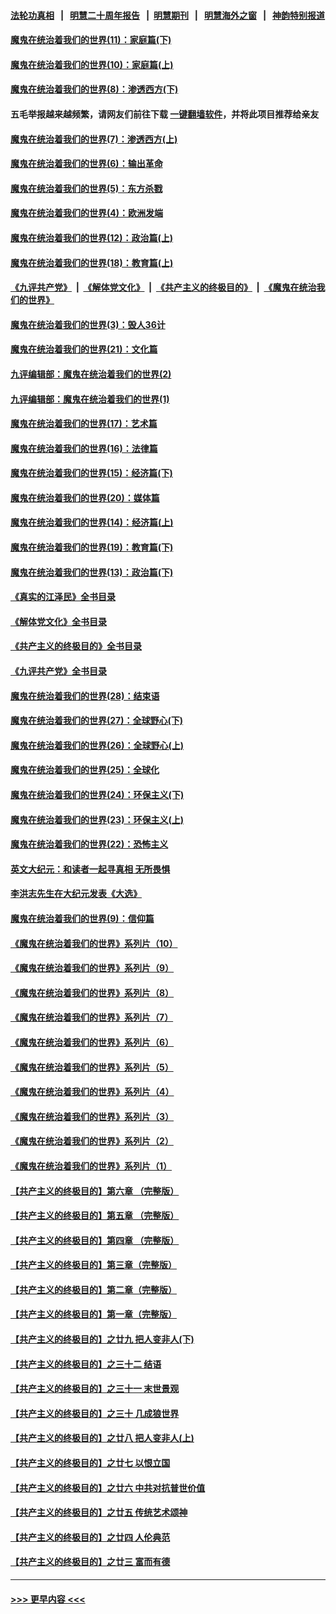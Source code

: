 #### [法轮功真相](https://github.com/gfw-breaker/truth/blob/master/README.md?t=0) &nbsp;&nbsp;|&nbsp;&nbsp; [明慧二十周年报告](https://github.com/gfw-breaker/mh-reports/blob/master/README.md?t=0) &nbsp;&nbsp;|&nbsp;&nbsp;[明慧期刊](https://github.com/gfw-breaker/mh-qikan) &nbsp;&nbsp;|&nbsp;&nbsp; [明慧海外之窗](https://github.com/gfw-breaker/mh-news/blob/master/README.md?t=0) &nbsp;&nbsp;|&nbsp;&nbsp; [神韵特别报道](https://github.com/gfw-breaker/mh-news/blob/master/shenyun.md?t=0)
#### [魔鬼在统治着我们的世界(11)：家庭篇(下)](../pages/nsc422/n10440961.md?t=11281501) 
#### [魔鬼在统治着我们的世界(10)：家庭篇(上)](../pages/nsc422/n10435448.md?t=11281501) 
#### [魔鬼在统治着我们的世界(8)：渗透西方(下)](../pages/nsc422/n10429603.md?t=11281501) 
#### 五毛举报越来越频繁，请网友们前往下载 [一键翻墙软件](https://github.com/gfw-breaker/ssr-accounts)，并将此项目推荐给亲友
#### [魔鬼在统治着我们的世界(7)：渗透西方(上)](../pages/nsc422/n10426013.md?t=11281501) 
#### [魔鬼在统治着我们的世界(6)：输出革命](../pages/nsc422/n10421536.md?t=11281501) 
#### [魔鬼在统治着我们的世界(5)：东方杀戮](../pages/nsc422/n10417707.md?t=11281501) 
#### [魔鬼在统治着我们的世界(4)：欧洲发端](../pages/nsc422/n10414890.md?t=11281501) 
#### [魔鬼在统治着我们的世界(12)：政治篇(上)](../pages/nsc422/n10444576.md?t=11281501) 
#### [魔鬼在统治着我们的世界(18)：教育篇(上)](../pages/nsc422/n10526970.md?t=11281501) 
#### [《九评共产党》](https://github.com/begood0513/9ping.md/blob/master/README.md) &nbsp;|&nbsp; [《解体党文化》](../../../../jtdwh.md/blob/master/README.md)  &nbsp;|&nbsp; [《共产主义的终极目的》](../../../../gczydzjmd.md/blob/master/README.md) &nbsp;|&nbsp; [《魔鬼在统治我们的世界》](../../../../mgztzwmdsj.md/blob/master/README.md) 
#### [魔鬼在统治着我们的世界(3)：毁人36计](../pages/nsc422/n10411583.md?t=11281501) 
#### [魔鬼在统治着我们的世界(21)：文化篇](../pages/nsc422/n10597706.md?t=11281501) 
#### [九评编辑部：魔鬼在统治着我们的世界(2)](../pages/nsc422/n10410036.md?t=11281501) 
#### [九评编辑部：魔鬼在统治着我们的世界(1)](../pages/nsc422/n10406825.md?t=11281501) 
#### [魔鬼在统治着我们的世界(17)：艺术篇](../pages/nsc422/n10499093.md?t=11281501) 
#### [魔鬼在统治着我们的世界(16)：法律篇](../pages/nsc422/n10485969.md?t=11281501) 
#### [魔鬼在统治着我们的世界(15)：经济篇(下)](../pages/nsc422/n10469975.md?t=11281501) 
#### [魔鬼在统治着我们的世界(20)：媒体篇](../pages/nsc422/n10586579.md?t=11281501) 
#### [魔鬼在统治着我们的世界(14)：经济篇(上)](../pages/nsc422/n10457370.md?t=11281501) 
#### [魔鬼在统治着我们的世界(19)：教育篇(下)](../pages/nsc422/n10564808.md?t=11281501) 
#### [魔鬼在统治着我们的世界(13)：政治篇(下)](../pages/nsc422/n10448270.md?t=11281501) 
#### [《真实的江泽民》全书目录](../pages/nsc422/n13721399.md?t=11281501) 
#### [《解体党文化》全书目录](../pages/nsc422/n13721157.md?t=11281501) 
#### [《共产主义的终极目的》全书目录](../pages/nsc422/n13721048.md?t=11281501) 
#### [《九评共产党》全书目录](../pages/nsc422/n13708085.md?t=11281501) 
#### [魔鬼在统治着我们的世界(28)：结束语](../pages/nsc422/n10936246.md?t=11281501) 
#### [魔鬼在统治着我们的世界(27)：全球野心(下)](../pages/nsc422/n10928319.md?t=11281501) 
#### [魔鬼在统治着我们的世界(26)：全球野心(上)](../pages/nsc422/n10900318.md?t=11281501) 
#### [魔鬼在统治着我们的世界(25)：全球化](../pages/nsc422/n10788205.md?t=11281501) 
#### [魔鬼在统治着我们的世界(24)：环保主义(下)](../pages/nsc422/n10695307.md?t=11281501) 
#### [魔鬼在统治着我们的世界(23)：环保主义(上)](../pages/nsc422/n10688613.md?t=11281501) 
#### [魔鬼在统治着我们的世界(22)：恐怖主义](../pages/nsc422/n10614727.md?t=11281501) 
#### [英文大纪元：和读者一起寻真相 无所畏惧](../pages/nsc422/n12542027.md?t=11281501) 
#### [李洪志先生在大纪元发表《大选》](../pages/nsc422/n12534746.md?t=11281501) 
#### [魔鬼在统治着我们的世界(9)：信仰篇](../pages/nsc422/n10432159.md?t=11281501) 
#### [《魔鬼在统治着我们的世界》系列片（10）](../pages/nsc422/n12292670.md?t=11281501) 
#### [《魔鬼在统治着我们的世界》系列片（9）](../pages/nsc422/n12290859.md?t=11281501) 
#### [《魔鬼在统治着我们的世界》系列片（8）](../pages/nsc422/n12287445.md?t=11281501) 
#### [《魔鬼在统治着我们的世界》系列片（7）](../pages/nsc422/n12283425.md?t=11281501) 
#### [《魔鬼在统治着我们的世界》系列片（6）](../pages/nsc422/n12282314.md?t=11281501) 
#### [《魔鬼在统治着我们的世界》系列片（5）](../pages/nsc422/n12281419.md?t=11281501) 
#### [《魔鬼在统治着我们的世界》系列片（4）](../pages/nsc422/n12274024.md?t=11281501) 
#### [《魔鬼在统治着我们的世界》系列片（3）](../pages/nsc422/n12271322.md?t=11281501) 
#### [《魔鬼在统治着我们的世界》系列片（2）](../pages/nsc422/n12269049.md?t=11281501) 
#### [《魔鬼在统治着我们的世界》系列片（1）](../pages/nsc422/n12267575.md?t=11281501) 
#### [【共产主义的终极目的】第六章 （完整版）](../pages/nsc422/n11428913.md?t=11281501) 
#### [【共产主义的终极目的】第五章 （完整版）](../pages/nsc422/n11428912.md?t=11281501) 
#### [【共产主义的终极目的】第四章 （完整版）](../pages/nsc422/n11428907.md?t=11281501) 
#### [【共产主义的终极目的】第三章（完整版）](../pages/nsc422/n11428848.md?t=11281501) 
#### [【共产主义的终极目的】第二章（完整版）](../pages/nsc422/n11428831.md?t=11281501) 
#### [【共产主义的终极目的】第一章（完整版）](../pages/nsc422/n11417651.md?t=11281501) 
#### [【共产主义的终极目的】之廿九 把人变非人(下)](../pages/nsc422/n11344140.md?t=11281501) 
#### [【共产主义的终极目的】之三十二 结语](../pages/nsc422/n11360535.md?t=11281501) 
#### [【共产主义的终极目的】之三十一 末世景观](../pages/nsc422/n11351129.md?t=11281501) 
#### [【共产主义的终极目的】之三十 几成狼世界](../pages/nsc422/n11348280.md?t=11281501) 
#### [【共产主义的终极目的】之廿八 把人变非人(上)](../pages/nsc422/n11340492.md?t=11281501) 
#### [【共产主义的终极目的】之廿七 以恨立国](../pages/nsc422/n11336944.md?t=11281501) 
#### [【共产主义的终极目的】之廿六 中共对抗普世价值](../pages/nsc422/n11324785.md?t=11281501) 
#### [【共产主义的终极目的】之廿五 传统艺术颂神](../pages/nsc422/n11296396.md?t=11281501) 
#### [【共产主义的终极目的】之廿四 人伦典范](../pages/nsc422/n11296397.md?t=11281501) 
#### [【共产主义的终极目的】之廿三 富而有德](../pages/nsc422/n11283598.md?t=11281501) 

----
#### [ >>> 更早内容 <<< ](../indexes/nsc422-earlier.md)
